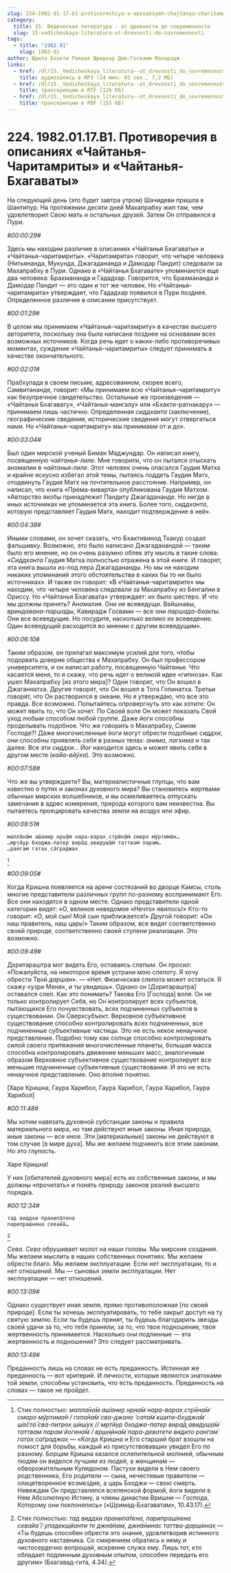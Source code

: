 ```yaml
---
slug: 224-1982-01-17-b1-protivorechiya-v-opisaniyah-chajtanya-charitamrity-i-chajtanya-bhagavaty
category:
  title: 15. Ведическая литература - от древности до современности
  slug: 15-vedicheskaya-literatura-ot-drevnosti-do-sovremennosti
tags:
  - title: "1982.01"
    slug: 1982-01
author: Шрила Бхакти Ракшак Шридхар Дев-Госвами Махарадж
links:
  - href: /dl/15._Vedicheskaya_literatura--ot_drevnosti_do_sovremennosti/224_1982.01.17.B1_SridharMj_Protivorechiya_v_opisaniyah_Chaytanya-Charitamrity_i_Chaitanya-bhagavaty.mp3
    title: аудиозапись в MP3 (14 мин. 03 сек., 7,2 МБ)
  - href: /dl/15._Vedicheskaya_literatura--ot_drevnosti_do_sovremennosti/224_1982.01.17.B1_SridharMj_Protivorechiya_v_opisaniyah_Chaytanya-Charitamrity_i_Chaitanya-bhagavaty.rtf
    title: транскрипцию в RTF (126 КБ)
  - href: /dl/15._Vedicheskaya_literatura--ot_drevnosti_do_sovremennosti/224_1982.01.17.B1_SridharMj_Protivorechiya_v_opisaniyah_Chaytanya-Charitamrity_i_Chaitanya-bhagavaty.pdf
    title: транскрипцию в PDF (155 КБ)
---
```


# 224. 1982.01.17.B1. Противоречия в описаниях «Чайтанья-Чаритамриты» и «Чайтанья-Бхагаваты»

На следующий день (это будет завтра утром) Шачидеви пришла в Шантипур. На протяжении десяти дней Махапрабху жил там, чем удовлетворил Свою мать и остальных друзей. Затем Он отправился в Пури.

*#00:00:29#*

Здесь мы находим различие в описаниях «Чайтанья Бхагаваты» и «Чайтанья-чаритамриты». «Чаритамрита» говорит, что четыре человека (Нитьянанда, Мукунда, Джагадананда и Дамодар Пандит) следовали за Махапрабху в Пури. Однако в «Чайтанья Бхагавате» упоминаются еще два человека: Брахмананда и Гададхар. Говорится, что Брахмананда и Дамодар Пандит — это один и тот же человек. Но «Чайтанья-чаритамрита» утверждает, что Гададхар появился в Пури позднее. Определенное различие в описании присутствует.

*#00:01:29#*

В целом мы принимаем «Чайтанья-чаритамриту» в качестве высшего авторитета, поскольку она была написана позднее на основании всех возможных источников. Когда речь идет о каких-либо противоречивых моментах, суждение «Чайтанья-чаритамриты» следует принимать в качестве окончательного.

*#00:02:01#*

Прабхупада в своем письме, адресованном, скорее всего, Самвитананде, говорит: «Мы принимаем всю «Чайтанья-чаритамриту» как безупречное свидетельство. Остальные же произведения — «Чайтанья Бхагавату», «Чайтанья-мангалу» или «Бхакти-ратнакару» — принимаем лишь частично. Определенная *сиддханта* (заключение), географические сведения, исторические сведения могут отвергаться нами. Но «Чайтанья-чаритамриту» мы принимаем от и до».

*#00:03:04#*

Был один мирской ученый Биман Маджундар. Он написал книгу, посвященную *чайтанья-лиле*. Мне говорили, что он пытался отыскать аномалии в *чайтанья-лиле*. Этот человек очень опасался Гаудия Матха и крайне искусно избегал этой темы, пытаясь поддеть Гаудия Матх, отодвинуть Гаудия Матх на почтительное расстояние. Например, он написал, что книга «Према-виварта» опубликована Гаудия Матхом. «Авторство якобы принадлежит Пандиту Джагадананде. Но нигде в иных источниках не упоминается эта книга. Более того, *сиддханта*, которую представляет Гаудия Матх, находит подтверждение в ней».

*#00:04:38#*

Иными словами, он хочет сказать, что Бхактивинод Тхакур создал фальшивку. Возможно, это было написано Джагаданандой — таким было его мнение, но он очень разумно облек эту мысль в такие слова: «*Сиддханта* Гаудия Матха полностью отражена в этой книге. И говорят, эта книга вышла из-под пера Джагадананды. Но мы не находим никаких упоминаний этого обстоятельства в каких бы то ни было источниках». И также он говорит: «В «Чайтанья-чаритамрите» мы находим, что четыре человека следовали за Махапрабху из Бенгалии в Ориссу. Но «Чайтанья Бхагавата» утверждает: их было шестеро. И что мы должны принять? Аномалия. Они не всеведущи. Вайшнавы, *вриндавана-паршады*, Кавирадж Госвами — все они *паршада-бхакты*. Они все всеведущие. Но посудите, насколько велико их всеведение. Один всеведущий расходится во мнении с другим всеведущим».

*#00:06:10#*

Таким образом, он прилагал максимум усилий для того, чтобы подорвать доверие общества к Махапрабху. Он был профессором университета, и он написал работу, посвященную Чайтанье. Что касается меня, то я скажу, что речь идет о великой идее «гипноза». Как ушел Махапрабху [из этого мира]? Одни говорят, что Он вошел в Джаганнатха. Другие говорят, что Он вошел в Тота Гопинатха. Третьи говорят, что Он растворился в океане. Но я утверждаю, что все это правда. Все возможно. Попытайтесь опровергнуть это как хотите: Он может явить то, что Он хочет. По Своей воле Он может показать Свой уход любым способом любой группе. Даже йоги способны проделывать подобное. Что же говорить о Махапрабху, Самом Господе?! Даже многочисленные йоги могут обрести подобные *сиддхи*, они способны проявлять себя в разных телах: *анима*, *лагхима* и так далее. Все эти *сиддхи*… Йог находится здесь и может явить себя в другом месте (*ка̄йа-вйӯха*). Это возможно.

*#00:07:58#*

Что же вы утверждаете? Вы, материалистичные глупцы, что вам известно о путях и законах духовного мира? Вы становитесь жертвами обычных мирских волшебников, и вы осмеливаетесь отпускать замечания в адрес измерения, природа которого вам неизвестна. Вы пытаетесь проецировать качества земли на воздух или эфир.

*#00:08:51#*

    малла̄на̄м аш́анир нр̣н̣а̄м̇ нара-варах̣ стрӣн̣а̄м̇ смаро мӯртима̄н…
    …мр̣тйур бходжа-патер вира̄д̣ авидуш̣а̄м̇ таттвам̇ парам̇…
    …ран̇гам̇ гатах̣ са̄граджах̣
[^_ftn1]

*#00:09:05#*

Когда Кришна появляется на арене состязаний во дворце Камсы, столь многие представители различных групп по-разному воспринимают Его. Все они находятся в одном месте. Однако представители одной категории видят: «О, великое неведомое «Нечто» явилось!» Кто-то говорит: «О, мой сын! Мой сын приближается!» Другой говорит: «Он наш правитель, наш царь!» Таким образом, все видят соответственно своей природе, соответственно своей ступени реализации. Это возможно.

*#00:09:49#*

Дхритараштра мог видеть Его, оставаясь слепым. Он просил: «Пожалуйста, на некоторое время устрани мою слепоту. Я хочу обрести Твой *даршан*». — «Нет. Физическая слепота может остаться. Я скажу «узри Меня», и ты увидишь». Однако он [Дхритараштра] оставался слеп. Как это понимать? Такова Его [Господа] воля. Он не только контролирует Себя, но Он контролирует всех субъектов, пытающихся Его почувствовать, всех подчиненных субъектов в существовании. Он Сверхсубъект. Верховное субъективное существование способно контролировать всех подчиненных, все подчиненные субъективные частицы. Это не есть некое ненаучное представление. Подобно тому как солнце способно контролировать силой своего притяжения многочисленные планеты, большая масса способна контролировать движение меньших масс, аналогичным образом Верховное субъективное существование контролирует все меньшие подчиненные субъективные существования. И это не есть ненаучное представление. Оно вполне понятно.

[Харе Кришна, Гаура Харибол, Гаура Харибол, Гаура Харибол, Гаура Харибол]

*#00:11:48#*

Мы хотим навязать духовной субстанции законы и правила материального мира, но там действуют иные законы. Иная природа, иные законы — все иное. Эти [материальные] законы не действуют в том случае [в мире духа]. Мы же желаем подчинить все этим законам. Но это глупость.

Харе Кришна!

У них [обитателей духовного мира] есть их собственные законы, и мы должны «прочитать» и понять природу законов реалий высшего порядка.

*#00:12:34#*

    тад виддхи пран̣ипа̄тена
    парипраш́нена севайа̄…
[^_ftn2]

*Сева*. *Сева* обрушивает молот на наши головы. Мы мирские создания. Мы желаем мыслить в наших собственных понятиях. Мы желаем обрести благо. Мы желаем эксплуатации. Если нет эксплуатации, то и нет отношений. Мы — сыновья земли эксплуатации. Нет эксплуатации — нет отношений.

*#00:13:09#*

Однако существует иная земля, прямо противоположная [по своей природе]. Если ты хочешь эксплуатировать, то тебе закрыт доступ на ту святую землю. Если ты будешь принят, ты будешь благодарить звезды своей удачи за то, что тебя приняли, за то, что твое подношение, твоя жертвенность принимается. Насколько они подлинные — эта жертвенность и подношения? Это следует рассматривать.

*#00:13:49#*

Преданность лишь на словах не есть преданность. Истинная же преданность — вот критерий. И личности, которые являются знатоками той земли, способны установить, что есть преданность. Преданность на словах — такое не пройдет.



[^_ftn1]: Стих полностью: *малла̄на̄м аш́анир нр̣н̣а̄м̇ нара-варах̣ стрӣн̣а̄м̇ смаро мӯртима̄н / гопа̄на̄м̇ сва-джано ’сата̄м̇ кш̣ити-бхуджа̄м̇ ш́а̄ста̄ сва-питрох̣ ш́иш́ух̣ // мр̣тйур бходжа-патер вира̄д̣ авидуш̣а̄м̇ таттвам̇ парам̇ йогина̄м̇ / вр̣ш̣н̣ӣна̄м̇ пара-деватети видито ран̇гам̇ гатах̣ са̄граджах̣* — «Когда Кришна и Его старший брат взошли на помост для борьбы, каждый из присутствовавших увидел Его по разному. Борцам Кришна казался ослепительной молнией, обычным людям он виделся лучшим из людей, а женщинам — обворожительным Купидоном. Пастухи видели в Нем своего родственника, Его родители — сына, нечестивые правители — олицетворенное возмездие, а царь Бходжи — свою смерть. Невеждам Он представлялся вселенской формой, йоги видели в Нем Абсолютную Истину, а члены династии Вришни — Господа, Которому они поклонялись» («Шримад-Бхагаватам», 10.43.17).

[^_ftn2]: Стих полностью: *тад виддхи пран̣ипа̄тена, парипраш́нена севайа̄ / упадекш̣йанти те джн̃а̄нам̇, джн̃а̄нинас таттва-дарш́инах̣* — «Ты будешь способен обрести это знание, удовлетворив истинного духовного наставника. Со смирением обратись к нему и чистосердечно вопрошай, искренне служа ему. Лишь тот, кто обладает подлинным духовным опытом, способен передать его другим» (Бхагавад-гита, 4.34).

